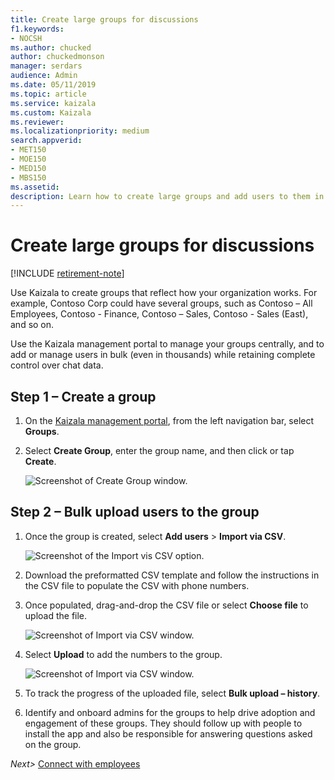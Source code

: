 ```yaml
---
title: Create large groups for discussions
f1.keywords:
- NOCSH
ms.author: chucked
author: chuckedmonson
manager: serdars
audience: Admin
ms.date: 05/11/2019
ms.topic: article
ms.service: kaizala
ms.custom: Kaizala
ms.reviewer: 
ms.localizationpriority: medium
search.appverid:
- MET150
- MOE150
- MED150
- MBS150
ms.assetid: 
description: Learn how to create large groups and add users to them in Kaizala.
---
```


# Create large groups for discussions

[!INCLUDE [retirement-note](includes/retirement-note.md)]

Use Kaizala to create groups that reflect how your organization works. For example, Contoso Corp could have several groups, such as Contoso – All Employees, Contoso - Finance, Contoso – Sales, Contoso - Sales (East), and so on.

Use the Kaizala management portal to manage your groups centrally, and to add or manage users in bulk (even in thousands) while retaining complete control over chat data. 

## Step 1 – Create a group

1. On the [Kaizala management portal](https://manage.kaiza.la), from the left navigation bar, select **Groups**.
2. Select **Create Group**, enter the group name, and then click or tap **Create**.

   ![Screenshot of Create Group window.](media/create-group.png)

## Step 2 – Bulk upload users to the group 

1. Once the group is created, select **Add users** > **Import via CSV**.

   ![Screenshot of the Import vis CSV option.](media/add-users-import-via-csv.png)

2. Download the preformatted CSV template and follow the instructions in the CSV file to populate the CSV with phone numbers. 
3. Once populated, drag-and-drop the CSV file or select **Choose file** to upload the file.

   ![Screenshot of Import via CSV window.](media/import-via-csv-choose-file.png)

4. Select **Upload** to add the numbers to the group. 

   ![Screenshot of Import via CSV window.](media/import-via-csv-upload.png)

5. To track the progress of the uploaded file, select **Bulk upload – history**.
6. Identify and onboard admins for the groups to help drive adoption and engagement of these groups. They should follow up with people to install the app and also be responsible for answering questions asked on the group.


*Next>* [Connect with employees](connect-with-employees.md)
